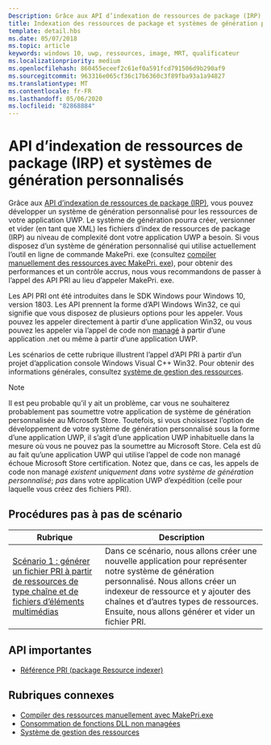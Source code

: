 ```yaml
---
Description: Grâce aux API d’indexation de ressources de package (IRP), vous pouvez développer un système de génération personnalisé pour les ressources de votre application UWP. Le système de génération pourra créer, versionner, et vider les fichiers d’index de ressource de package (IRP) au niveau de complexité dont votre application UWP a besoin.
title: Indexation des ressources de package et systèmes de génération personnalisés
template: detail.hbs
ms.date: 05/07/2018
ms.topic: article
keywords: windows 10, uwp, ressources, image, MRT, qualificateur
ms.localizationpriority: medium
ms.openlocfilehash: 860455eceef2c61ef0a591fcd791506d9b290af9
ms.sourcegitcommit: 963316e065cf36c17b6360c3f89fba93a1a94827
ms.translationtype: MT
ms.contentlocale: fr-FR
ms.lasthandoff: 05/06/2020
ms.locfileid: "82868884"
---
```

# <a name="package-resource-indexing-pri-apis-and-custom-build-systems"></a>API d’indexation de ressources de package (IRP) et systèmes de génération personnalisés
Grâce aux [API d’indexation de ressources de package (IRP)](https://docs.microsoft.com/windows/desktop/menurc/pri-indexing-reference), vous pouvez développer un système de génération personnalisé pour les ressources de votre application UWP. Le système de génération pourra créer, versionner et vider (en tant que XML) les fichiers d’index de ressources de package (IRP) au niveau de complexité dont votre application UWP a besoin. Si vous disposez d’un système de génération personnalisé qui utilise actuellement l’outil en ligne de commande MakePri. exe (consultez [compiler manuellement des ressources avec MakePri. exe](makepri-exe-command-options.md)), pour obtenir des performances et un contrôle accrus, nous vous recommandons de passer à l’appel des API PRI au lieu d’appeler MakePri. exe.

Les API PRI ont été introduites dans le SDK Windows pour Windows 10, version 1803. Les API prennent la forme d’API Windows Win32, ce qui signifie que vous disposez de plusieurs options pour les appeler. Vous pouvez les appeler directement à partir d’une application Win32, ou vous pouvez les appeler via l’appel de code non [managé](/dotnet/framework/interop/consuming-unmanaged-dll-functions?branch=live) à partir d’une application .net ou même à partir d’une application UWP.

Les scénarios de cette rubrique illustrent l’appel d’API PRI à partir d’un projet d’application console Windows Visual C++ Win32. Pour obtenir des informations générales, consultez [système de gestion des ressources](resource-management-system.md).

> [!NOTE]
> Il est peu probable qu’il y ait un problème, car vous ne souhaiterez probablement pas soumettre votre application de système de génération personnalisée au Microsoft Store. Toutefois, si vous choisissez l’option de développement de votre système de génération personnalisé sous la forme d’une application UWP, il s’agit d’une application UWP inhabituelle dans la mesure où vous ne pouvez pas la soumettre au Microsoft Store. Cela est dû au fait qu’une application UWP qui utilise l’appel de code non managé échoue Microsoft Store certification. Notez que, dans ce cas, les appels de code non managé *existent uniquement dans votre système de génération personnalisé*; *pas* dans votre application UWP d’expédition (celle pour laquelle vous créez des fichiers PRI).

## <a name="scenario-walkthroughs"></a>Procédures pas à pas de scénario
|Rubrique|Description|
|-|-|
|[Scénario 1 : générer un fichier PRI à partir de ressources de type chaîne et de fichiers d’éléments multimédias](pri-apis-scenario-1.md)|Dans ce scénario, nous allons créer une nouvelle application pour représenter notre système de génération personnalisé. Nous allons créer un indexeur de ressource et y ajouter des chaînes et d’autres types de ressources. Ensuite, nous allons générer et vider un fichier PRI.|

## <a name="important-apis"></a>API importantes
* [Référence PRI (package Resource indexer)](https://docs.microsoft.com/windows/desktop/menurc/pri-indexing-reference)

## <a name="related-topics"></a>Rubriques connexes
* [Compiler des ressources manuellement avec MakePri.exe](makepri-exe-command-options.md)
* [Consommation de fonctions DLL non managées](/dotnet/framework/interop/consuming-unmanaged-dll-functions?branch=live)
* [Système de gestion des ressources](resource-management-system.md)
